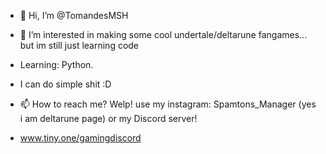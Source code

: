 - 👋 Hi, I’m @TomandesMSH
- 👀 I’m interested in making some cool undertale/deltarune fangames... but im still just learning code

- Learning: Python.

- I can do simple shit :D
- 📫 How to reach me? Welp! use my instagram: Spamtons_Manager (yes i am deltarune page) or my Discord server!
- www.tiny.one/gamingdiscord
